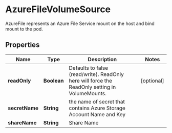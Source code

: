 

# AzureFileVolumeSource

AzureFile represents an Azure File Service mount on the host and bind mount to the pod.
## Properties

Name | Type | Description | Notes
------------ | ------------- | ------------- | -------------
**readOnly** | **Boolean** | Defaults to false (read/write). ReadOnly here will force the ReadOnly setting in VolumeMounts. |  [optional]
**secretName** | **String** | the name of secret that contains Azure Storage Account Name and Key | 
**shareName** | **String** | Share Name | 



